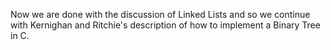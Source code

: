Now we are done with the discussion of Linked Lists and so we continue
with Kernighan and Ritchie's description of how to implement a Binary Tree
in C.
